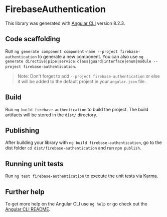 # FirebaseAuthentication

This library was generated with [Angular CLI](https://github.com/angular/angular-cli) version 8.2.3.

## Code scaffolding

Run `ng generate component component-name --project firebase-authentication` to generate a new component. You can also use `ng generate directive|pipe|service|class|guard|interface|enum|module --project firebase-authentication`.
> Note: Don't forget to add `--project firebase-authentication` or else it will be added to the default project in your `angular.json` file. 

## Build

Run `ng build firebase-authentication` to build the project. The build artifacts will be stored in the `dist/` directory.

## Publishing

After building your library with `ng build firebase-authentication`, go to the dist folder `cd dist/firebase-authentication` and run `npm publish`.

## Running unit tests

Run `ng test firebase-authentication` to execute the unit tests via [Karma](https://karma-runner.github.io).

## Further help

To get more help on the Angular CLI use `ng help` or go check out the [Angular CLI README](https://github.com/angular/angular-cli/blob/master/README.md).

